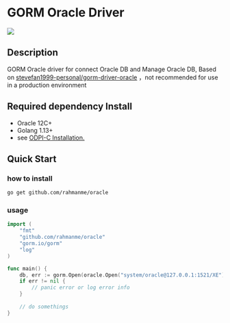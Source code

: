 # GORM Oracle Driver

![](https://starchart.cc/CengSin/oracle.svg)

## Description

GORM Oracle driver for connect Oracle DB and Manage Oracle DB, Based on [stevefan1999-personal/gorm-driver-oracle](https://github.com/stevefan1999-personal/gorm-driver-oracle)
，not recommended for use in a production environment

## Required dependency Install

- Oracle 12C+
- Golang 1.13+
- see [ODPI-C Installation.](https://oracle.github.io/odpi/doc/installation.html)

## Quick Start
### how to install 
```bash
go get github.com/rahmanme/oracle
```
###  usage

```go
import (
	"fmt"
	"github.com/rahmanme/oracle"
	"gorm.io/gorm"
	"log"
)

func main() {
    db, err := gorm.Open(oracle.Open("system/oracle@127.0.0.1:1521/XE"), &gorm.Config{})
    if err != nil {
        // panic error or log error info
    } 
    
    // do somethings
}
```
